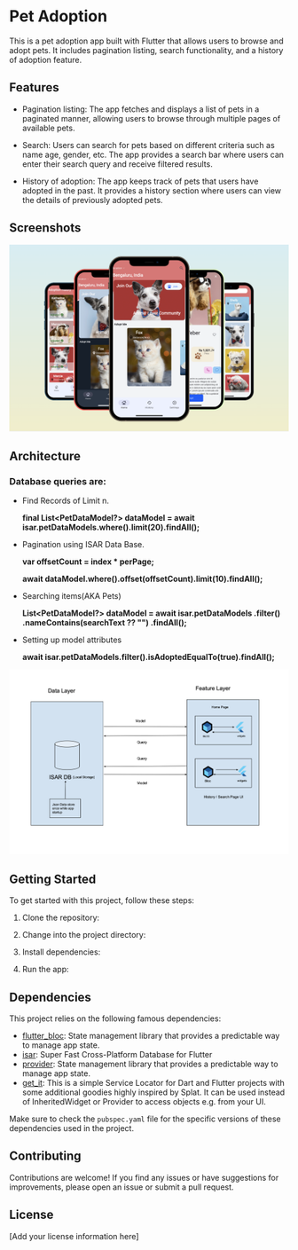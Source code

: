 # Pet Adoption

This is a pet adoption app built with Flutter that allows users to browse and adopt pets. It includes pagination listing, search functionality, and a history of adoption feature.

## Features

- Pagination listing: The app fetches and displays a list of pets in a paginated manner, allowing users to browse through multiple pages of available pets.

- Search: Users can search for pets based on different criteria such as name age, gender, etc. The app provides a search bar where users can enter their search query and receive filtered results.

- History of adoption: The app keeps track of pets that users have adopted in the past. It provides a history section where users can view the details of previously adopted pets.

## Screenshots
<img src="/assets/screenshot.png"/> 

## Architecture
### Database queries are:
- Find Records of Limit n.
  
  **final List<PetDataModel?> dataModel =
          await isar.petDataModels.where().limit(20).findAll();**
- Pagination using ISAR Data Base.
  
  **var offsetCount = index * perPage;**
  
  **await dataModel.where().offset(offsetCount).limit(10).findAll();**
- Searching items(AKA Pets)
  
  **List<PetDataModel?> dataModel = await isar.petDataModels
          .filter()
          .nameContains(searchText ?? "")
          .findAll();**
  
- Setting up model attributes
  
  **await isar.petDataModels.filter().isAdoptedEqualTo(true).findAll();**

<img src="/assets/arch.png"/> 

## Getting Started

To get started with this project, follow these steps:

1. Clone the repository:
  
2. Change into the project directory:
   
3. Install dependencies:


4. Run the app:


## Dependencies

This project relies on the following famous dependencies:

- [flutter_bloc](https://pub.dev/packages/flutter_bloc): State management library that provides a predictable way to manage app state.
- [isar](https://pub.dev/packages/isar): Super Fast Cross-Platform Database for Flutter
- [provider](https://pub.dev/packages/provider): State management library that provides a predictable way to manage app state.
- [get_it](https://pub.dev/packages/get_it): This is a simple Service Locator for Dart and Flutter projects with some additional goodies highly inspired by Splat. It can be used instead of InheritedWidget or Provider to access objects e.g. from your UI.
  


Make sure to check the `pubspec.yaml` file for the specific versions of these dependencies used in the project.

## Contributing

Contributions are welcome! If you find any issues or have suggestions for improvements, please open an issue or submit a pull request.

## License

[Add your license information here]



